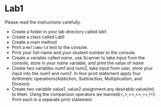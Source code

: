 # Lab1
Please read the instructions carefully.
* Create a folder in your lab directory called lab1
* Create a class called Lab1
* Create a main method
* Print a `HelloWorld` text to the console.
* Print your full-name and your student number to the console.
* Create a variable called _name_, use Scanner to take input from the console, store in your _name_ variable, and print the value of _name_
* Create two variables _num1_ and _num2_, take input from user, store your input into the _num1_ and _num2_. In four print statement apply four Arithmetic operations(Addiction, Subtraction, Multiplication, and Division)
* Create two variable value1, value2 assignment any desirable value(int) to them. Using the comparison operators we learned(<,>,==,<=,>=,!=). Print each in a separate print statement. 